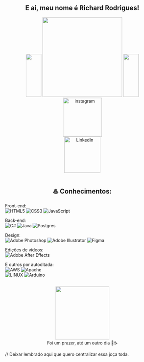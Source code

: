 <div align="center">
  <h2> E aí, meu nome é Richard Rodrigues! </h2>
</div>



<div id="dados" align="center">
        <img src="https://media2.giphy.com/media/sXZ90Ki0iJmILNt2ib/giphy.gif?cid=ecf05e47l6d4oryl33cbutltomu0tegdc4pxe7nr3qtajrxn&ep=v1_stickers_search&rid=giphy.gif&ct=s" width="50" height="140">    
    <img width="260" src="https://github-readme-stats.vercel.app/api/top-langs/?username=rixchaard&theme=dark&hide_border=true&include_all_commits=true&count_private=false&layout=compact">
      <img src="https://media2.giphy.com/media/sXZ90Ki0iJmILNt2ib/giphy.gif?cid=ecf05e47l6d4oryl33cbutltomu0tegdc4pxe7nr3qtajrxn&ep=v1_stickers_search&rid=giphy.gif&ct=s" width="50" height="140">
    <div style="display: flex; flex-direction: column; align-items: center;">
        <a href="https://www.instagram.com/rcxdz_/"><img width="127px" src="https://img.shields.io/badge/Instagram-E4405F?style=for-the-badge&logo=instagram&logoColor=white" alt="instagram"></a>
        <a href="https://bit.ly/3MjDtMX"><img width="118px" src="https://img.shields.io/badge/LinkedIn-0077B5?style=for-the-badge&logo=linkedin&logoColor=white" alt="LinkedIn"></a>       
  </div>
</div>
           


<div align="center">
  <h2> ♨️ Conhecimentos: </h2>
</div>


Front-end: <br>
![HTML5](https://img.shields.io/badge/html5-%23E34F26.svg?style=for-the-badge&logo=html5&logoColor=white) 
![CSS3](https://img.shields.io/badge/css3-%231572B6.svg?style=for-the-badge&logo=css3&logoColor=white)
![JavaScript](https://img.shields.io/badge/javascript-%23323330.svg?style=for-the-badge&logo=javascript&logoColor=%23F7DF1E)

Back-end: <br>
![C#](https://img.shields.io/badge/c%23-%23239120.svg?style=for-the-badge&logo=c-sharp&logoColor=white)
![Java](https://img.shields.io/badge/java-%23ED8B00.svg?style=for-the-badge&logo=java&logoColor=white)
![Postgres](https://img.shields.io/badge/postgres-%23316192.svg?style=for-the-badge&logo=postgresql&logoColor=white)

Design: <br>
![Adobe Photoshop](https://img.shields.io/badge/adobephotoshop-%2331A8FF.svg?style=for-the-badge&logo=adobephotoshop&logoColor=white)
![Adobe Illustrator](https://img.shields.io/badge/adobeillustrator-%23FF9A00.svg?style=for-the-badge&logo=adobeillustrator&logoColor=white)
![Figma](https://img.shields.io/badge/figma-%23F24E1E.svg?style=for-the-badge&logo=figma&logoColor=white)

Edições de vídeos: <br>
![Adobe After Effects](https://img.shields.io/badge/Adobe%20After%20Effects-9999FF.svg?style=for-the-badge&logo=Adobe%20After%20Effects&logoColor=white)

E outros por autoditada: <br>
![AWS](https://img.shields.io/badge/AWS-%23FF9900.svg?style=for-the-badge&logo=amazon-aws&logoColor=white) 
![Apache](https://img.shields.io/badge/apache-%23D42029.svg?style=for-the-badge&logo=apache&logoColor=white)      	 
![LINUX](https://img.shields.io/badge/Linux-FCC624?style=for-the-badge&logo=linux&logoColor=black) 
![Arduino](https://img.shields.io/badge/-Arduino-00979D?style=for-the-badge&logo=Arduino&logoColor=white)

## 
  
<p align="center">
  <img src="https://media3.giphy.com/media/VDMadluM51Yh0lSmn9/giphy.gif?cid=ecf05e474lybdd2pom7hdmqfeldrsxfrp2yr3gbckfqlmdj1&ep=v1_stickers_search&rid=giphy.gif&ct=s" width="175" height="175" />
  <br>Foi um prazer, até um outro dia 🫡☕
</p>

// Deixar lembrado aqui que quero centralizar essa joça toda.



